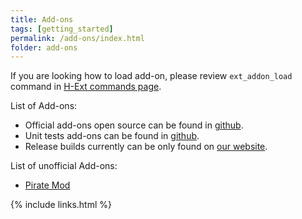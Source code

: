 ```yaml
---
title: Add-ons
tags: [getting_started]
permalink: /add-ons/index.html
folder: add-ons
---
```


If you are looking how to load add-on, please review `ext_addon_load` command in [H-Ext commands page](/h-ext/commands.html).

List of Add-ons:
* Official add-ons open source can be found in [github](https://github.com/H-Ext-Addons).
* Unit tests add-ons can be found in [github](https://github.com/H-Ext-UnitTests).
* Release builds currently can be only found on [our website](http://addon.halo.dangerzonestudio.com/halo-extension/add-on).

List of unofficial Add-ons:
* [Pirate Mod](https://github.com/RadWolfie/Pirate-Mod)

{% include links.html %}
